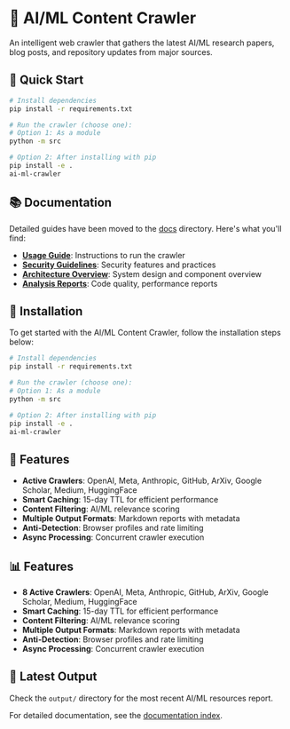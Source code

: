 # 🤖 AI/ML Content Crawler

An intelligent web crawler that gathers the latest AI/ML research papers, blog posts, and repository updates from major sources.

## 🚀 Quick Start

```bash
# Install dependencies
pip install -r requirements.txt

# Run the crawler (choose one):
# Option 1: As a module
python -m src

# Option 2: After installing with pip
pip install -e .
ai-ml-crawler
```

## 📚 Documentation

Detailed guides have been moved to the [docs](docs/README.md) directory. Here's what you'll find:

- **[Usage Guide](docs/USAGE_GUIDE.md)**: Instructions to run the crawler
- **[Security Guidelines](docs/SECURITY.md)**: Security features and practices
- **[Architecture Overview](docs/ARCHITECTURE.md)**: System design and component overview
- **[Analysis  Reports](docs/analysis)**: Code quality, performance reports

## 🔧 Installation

To get started with the AI/ML Content Crawler, follow the installation steps below:

```bash
# Install dependencies
pip install -r requirements.txt

# Run the crawler (choose one):
# Option 1: As a module
python -m src

# Option 2: After installing with pip
pip install -e .
ai-ml-crawler
```

## 🚀 Features

- **Active Crawlers**: OpenAI, Meta, Anthropic, GitHub, ArXiv, Google Scholar, Medium, HuggingFace
- **Smart Caching**: 15-day TTL for efficient performance
- **Content Filtering**: AI/ML relevance scoring
- **Multiple Output Formats**: Markdown reports with metadata
- **Anti-Detection**: Browser profiles and rate limiting
- **Async Processing**: Concurrent crawler execution

## 📊 Features

- **8 Active Crawlers**: OpenAI, Meta, Anthropic, GitHub, ArXiv, Google Scholar, Medium, HuggingFace
- **Smart Caching**: 15-day TTL for efficient performance
- **Content Filtering**: AI/ML relevance scoring
- **Multiple Output Formats**: Markdown reports with metadata
- **Anti-Detection**: Browser profiles and rate limiting
- **Async Processing**: Concurrent crawler execution

## 📄 Latest Output

Check the `output/` directory for the most recent AI/ML resources report.

For detailed documentation, see the [documentation index](docs/README.md).
